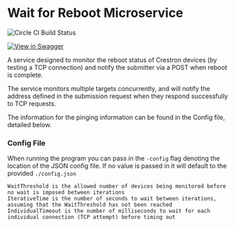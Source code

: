 # Wait for Reboot Microservice

![Circle CI Build Status](https://circleci.com/gh/byuoitav/wait-for-reboot-microservice/tree/master.svg?style=shield)

[![View in Swagger](http://jessemillar.github.io/view-in-swagger-button/button.svg)](https://byuoitav.github.io/swagger-ui/?url=https://raw.githubusercontent.com/byuoitav/wait-for-reboot-microservice/master/swagger.yml)

A service designed to monitor the reboot status of Crestron devices (by testing a TCP connection) and notify the submitter via a POST when reboot is complete.

The service monitors multiple targets concurrently, and will notify the address defined in the submission request when they respond successfully to TCP requests.

The information for the pinging information can be found in the Config file, detailed below.

### Config File
When running the program you can pass in the `-config` flag denoting the location of the JSON config file. If no value is passed in it will default to the provided `./config.json`

```
WaitThreshold is the allowed number of devices being monitored before no wait is imposed between iterations
IterativeTime is the number of seconds to wait between iterations, assuming that the WaitThreshold has not been reached
IndividualTimeout is the number of milliseconds to wait for each individual connection (TCP attempt) before timing out
```
